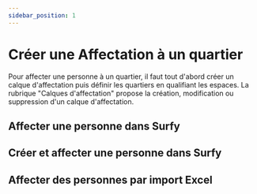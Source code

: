 ```yaml
---
sidebar_position: 1
---
```

# Créer une Affectation à un quartier

Pour affecter une personne à un quartier, il faut tout d'abord créer un calque d'affectation puis définir les quartiers en qualifiant les espaces. La rubrique "Calques d'affectation" propose la création, modification ou suppression d'un calque d'affectation.

## Affecter une personne dans Surfy


## Créer et affecter une personne dans Surfy


## Affecter des personnes par import Excel